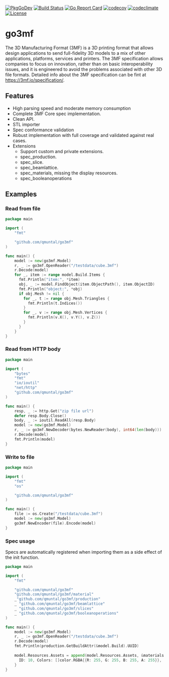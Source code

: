 [![PkgGoDev](https://pkg.go.dev/badge/github.com/qmuntal/go3mf)](https://pkg.go.dev/github.com/qmuntal/go3mf)
[![Build Status](https://github.com/qmuntal/go3mf/workflows/CI/badge.svg)](https://github.com/qmuntal/go3mf/actions?query=workflow%3ACI)
[![Go Report Card](https://goreportcard.com/badge/github.com/qmuntal/go3mf)](https://goreportcard.com/report/github.com/qmuntal/go3mf)
[![codecov](https://coveralls.io/repos/github/qmuntal/go3mf/badge.svg)](https://coveralls.io/github/qmuntal/go3mf?branch=master)
[![codeclimate](https://codeclimate.com/github/qmuntal/go3mf/badges/gpa.svg)](https://codeclimate.com/github/qmuntal/go3mf)
[![License](https://img.shields.io/badge/License-BSD%202--Clause-orange.svg)](https://opensource.org/licenses/BSD-2-Clause)

# go3mf

The 3D Manufacturing Format (3MF) is a 3D printing format that allows design applications to send full-fidelity 3D models to a mix of other applications, platforms, services and printers. The 3MF specification allows companies to focus on innovation, rather than on basic interoperability issues, and it is engineered to avoid the problems associated with other 3D file formats. Detailed info about the 3MF specification can be fint at https://3mf.io/specification/.

## Features

* High parsing speed and moderate memory consumption
* Complete 3MF Core spec implementation.
* Clean API.
* STL importer
* Spec conformance validation
* Robust implementation with full coverage and validated against real cases.
* Extensions
  * Support custom and private extensions.
  * spec_production.
  * spec_slice.
  * spec_beamlattice.
  * spec_materials, missing the display resources.
  * spec_booleanoperations

## Examples

### Read from file

```go
package main

import (
    "fmt"

    "github.com/qmuntal/go3mf"
)

func main() {
    model := new(go3mf.Model)
    r, _ := go3mf.OpenReader("/testdata/cube.3mf")
    r.Decode(model)
    for _, item := range model.Build.Items {
      fmt.Println("item:", *item)
      obj, _ := model.FindObject(item.ObjectPath(), item.ObjectID)
      fmt.Println("object:", *obj)
      if obj.Mesh != nil {
        for _, t := range obj.Mesh.Triangles {
          fmt.Println(t.Indices())
        }
        for _, v := range obj.Mesh.Vertices {
          fmt.Println(v.X(), v.Y(), v.Z())
        }
      }
    }
}
```

### Read from HTTP body

```go
package main

import (
    "bytes"
    "fmt"
    "io/ioutil"
    "net/http"
    "github.com/qmuntal/go3mf"
)

func main() {
    resp, _ := http.Get("zip file url")
    defer resp.Body.Close()
    body, _ := ioutil.ReadAll(resp.Body)
    model := new(go3mf.Model)
    r, _ := go3mf.NewDecoder(bytes.NewReader(body), int64(len(body)))
    r.Decode(model)
    fmt.Println(model)
}
```

### Write to file

```go
package main

import (
    "fmt"
    "os"

    "github.com/qmuntal/go3mf"
)

func main() {
    file := os.Create("/testdata/cube.3mf")
    model := new(go3mf.Model)
    go3mf.NewEncoder(file).Encode(model)
}
```

### Spec usage

Specs are automatically registered when importing them as a side effect of the init function.

```go
package main

import (
    "fmt"

    "github.com/qmuntal/go3mf"
    "github.com/qmuntal/go3mf/material"
    _"github.com/qmuntal/go3mf/production"
    _ "github.com/qmuntal/go3mf/beamlattice"
    _ "github.com/qmuntal/go3mf/slices"
    _ "github.com/qmuntal/go3mf/booleanoperations"
)

func main() {
    model := new(go3mf.Model)
    r, _ := go3mf.OpenReader("/testdata/cube.3mf")
    r.Decode(model)
    fmt.Println(production.GetBuildAttr(&model.Build).UUID)
   
    model.Resources.Assets = append(model.Resources.Assets, &materials.ColorGroup{
      ID: 10, Colors: []color.RGBA{{R: 255, G: 255, B: 255, A: 255}},
    }
}
```
